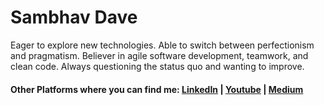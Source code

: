 # Sambhav Dave
Eager to explore new technologies. Able to switch between perfectionism and pragmatism. Believer in agile software development, teamwork, and clean code. Always questioning the status quo and wanting to improve.

#### Other Platforms where you can find me: [LinkedIn](https://www.linkedin.com/in/sambhav6197/) | [Youtube](https://youtube.com/@mr_possible6197) | [Medium](https://medium.com/@samd6197)
